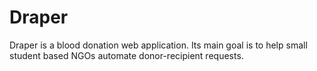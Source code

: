 # Draper
Draper is a blood donation web application. Its main goal is to help small student based NGOs automate donor-recipient requests.     
